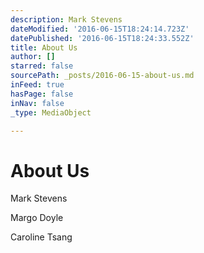 ```yaml
---
description: Mark Stevens
dateModified: '2016-06-15T18:24:14.723Z'
datePublished: '2016-06-15T18:24:33.552Z'
title: About Us
author: []
starred: false
sourcePath: _posts/2016-06-15-about-us.md
inFeed: true
hasPage: false
inNav: false
_type: MediaObject

---
```

# About Us

Mark Stevens

Margo Doyle

Caroline Tsang